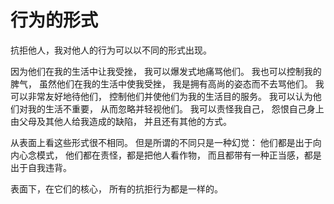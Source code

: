 # 行为的形式

抗拒他人，我对他人的行为可以以不同的形式出现。

因为他们在我的生活中让我受挫，
我可以爆发式地痛骂他们。
我也可以控制我的脾气，
虽然他们在我的生活中使我受挫，
我是拥有高尚的姿态而不去骂他们。
我可以非常友好地待他们，
控制他们并使他们为我的生活目的服务。
我可以认为他们对我的生活不重要，
从而忽略并轻视他们。
我可以责怪我自己，
怨恨自己身上由父母及其他人给我造成的缺陷，
并且还有其他的方式。

从表面上看这些形式很不相同。
但是所谓的不同只是一种幻觉：
他们都是出于向内心念模式，
他们都在责怪，都是把他人看作物，
而且都带有一种正当感，都是出于自我违背。

表面下，在它们的核心，
所有的抗拒行为都是一样的。